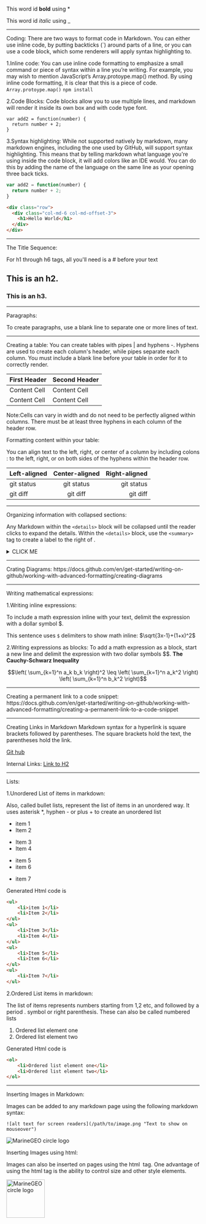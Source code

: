 This word id **bold** using *

This word id _italic_ using _
<hr>

Coding:
There are two ways to format code in Markdown. You can either use inline code, by putting backticks (`) around parts of a line, or you can use a code block, which some renderers will apply syntax highlighting to.

1.Inline code:
You can use inline code formatting to emphasize a small command or piece of syntax within a line you’re writing.
For example, you may wish to mention JavaScript’s Array.protoype.map() method. By using inline code formatting, it is clear that this is a piece of code.
`Array.protoype.map()`
`npm install`

2.Code Blocks:
Code blocks allow you to use multiple lines, and markdown will render it inside its own box and with code type font.
```
var add2 = function(number) {
  return number + 2;
}
```


3.Syntax highlighting:
While not supported natively by markdown, many markdown engines, including the one used by GitHub, will support syntax highlighting. This means that by telling markdown what language you're using inside the code block, it will add colors like an IDE would.
You can do this by adding the name of the language on the same line as your opening three back ticks. 
```js
var add2 = function(number) {
  return number + 2;
}
```

```html
<div class="row">
  <div class="col-md-6 col-md-offset-3">
    <h1>Hello World</h1>
  </div>
</div>
```
<hr>
The Title Sequence:

For h1 through h6 tags, all you'll need is a # before your text

## This is an h2.
### This is an h3.
<hr>

Paragraphs:

To create paragraphs, use a blank line to separate one or more lines of text.
<hr>
Creating a table:
You can create tables with pipes | and hyphens -. Hyphens are used to create each column's header, while pipes separate each column. You must include a blank line before your table in order for it to correctly render.

| First Header  | Second Header |
| ------------- | ------------- |
| Content Cell  | Content Cell  |
| Content Cell  | Content Cell  |

Note:Cells can vary in width and do not need to be perfectly aligned within columns. There must be at least three hyphens in each column of the header row.

Formatting content within your table:

You can align text to the left, right, or center of a column by including colons : to the left, right, or on both sides of the hyphens within the header row.

| Left-aligned | Center-aligned | Right-aligned |
| :---         |     :---:      |          ---: |
| git status   | git status     | git status    |
| git diff     | git diff       | git diff      |

<hr>

Organizing information with collapsed sections:

Any Markdown within the `<details>` block will be collapsed until the reader clicks  to expand the details. Within the `<details>` block, use the `<summary>` tag to create a label to the right of .
  
<details><summary>CLICK ME</summary>
<p>

#### We can hide anything, even code!

```ruby
   puts "Hello World"
```

</p>
</details>

<hr>
Crating Diagrams:
https://docs.github.com/en/get-started/writing-on-github/working-with-advanced-formatting/creating-diagrams

<hr>

Writing mathematical expressions:

1.Writing inline expressions:

To include a math expression inline with your text, delimit the expression with a dollar symbol $.

This sentence uses `$` delimiters to show math inline:  $\sqrt{3x-1}+(1+x)^2$


2.Writing expressions as blocks:
To add a math expression as a block, start a new line and delimit the expression with two dollar symbols $$.
**The Cauchy-Schwarz Inequality**

$$\left( \sum_{k=1}^n a_k b_k \right)^2 \leq \left( \sum_{k=1}^n a_k^2 \right) \left( \sum_{k=1}^n b_k^2 \right)$$

<hr>
Creating a permanent link to a code snippet:
https://docs.github.com/en/get-started/writing-on-github/working-with-advanced-formatting/creating-a-permanent-link-to-a-code-snippet

<hr>
Creating Links in Markdown
Markdown syntax for a hyperlink is square brackets followed by parentheses. The square brackets hold the text, the parentheses hold the link.

[Git hub](https://github.com/BasmaElhoseny01)

Internal Links:
[Link to H2](https://github.com/BasmaElhoseny01/Git-and-Github-commands/edit/master/markdown.md#this-is-an-h2)
<hr>
Lists:

1.Unordered List of items in markdown:

Also, called bullet lists, represent the list of items in an unordered way. It uses asterisk *, hyphen - or plus + to create an unordered list

* item 1
* Item 2
- Item 3
- Item 4
+ item 5
+ item 6
* item 7

Generated Html code is
```html
<ul>
    <li>item 1</li>
    <li>Item 2</li>
</ul>
<ul>
    <li>Item 3</li>
    <li>Item 4</li>
</ul>
<ul>
    <li>Item 5</li>
    <li>Item 6</li>
</ul>
<ul>
    <li>Item 7</li>
</ul>
```

2.Ordered List items in markdown:

The list of items represents numbers starting from 1,2 etc, and followed by a period . symbol or right parenthesis. These can also be called numbered lists

1. Ordered list element one
2. Ordered list element two

Generated Html code is
```html
<ol>
    <li>Ordered list element one</li>
    <li>Ordered list element two</li>
</ol>
```
<hr>
Inserting Images in Markdown:

Images can be added to any markdown page using the following markdown syntax:

```
![alt text for screen readers](/path/to/image.png "Text to show on mouseover")
```

![MarineGEO circle logo](https://media.istockphoto.com/photos/panorama-of-cairo-picture-id1180786967?k=20&m=1180786967&s=612x612&w=0&h=-beRT5TLGlfeLmJP9m7Nv_8CKcM5kcrV-coR3fbvE_0= "Cairo")


Inserting Images using html:

Images can also be inserted on pages using the html <img> tag. One advantage of using the html tag is the ability to control size and other style elements.

<img src="https://media.istockphoto.com/photos/panorama-of-cairo-picture-id1180786967?k=20&m=1180786967&s=612x612&w=0&h=-beRT5TLGlfeLmJP9m7Nv_8CKcM5kcrV-coR3fbvE_0=" alt="MarineGEO circle logo" style="height: 100px; width:100px;"/>
